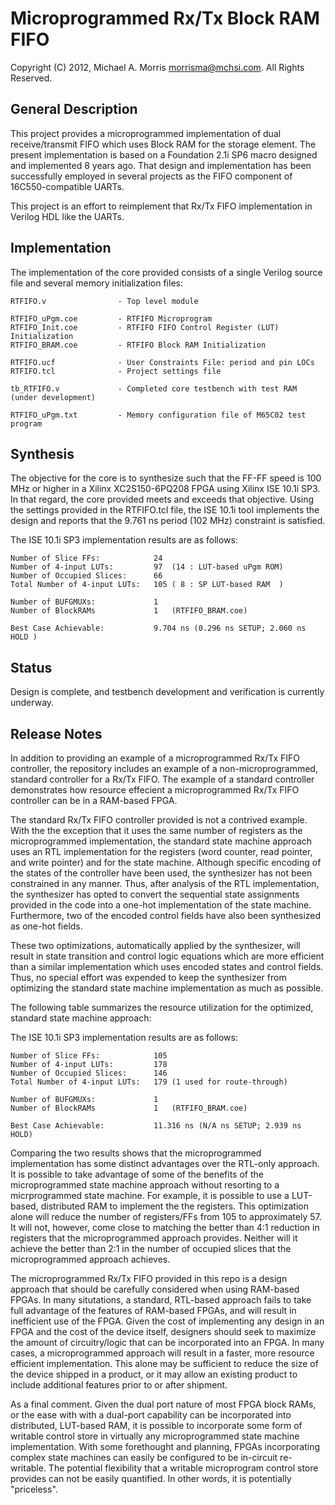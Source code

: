 Microprogrammed Rx/Tx Block RAM FIFO
=======================

Copyright (C) 2012, Michael A. Morris <morrisma@mchsi.com>.
All Rights Reserved.

General Description
-------------------

This project provides a microprogrammed implementation of dual 
receive/transmit FIFO which uses Block RAM for the storage element. The 
present implementation is based on a Foundation 2.1i SP6 macro designed and 
implemented 8 years ago. That design and implementation has been successfully 
employed in several projects as the FIFO component of 16C550-compatible UARTs.
 
This project is an effort to reimplement that Rx/Tx FIFO implementation in 
Verilog HDL like the UARTs.

Implementation
--------------

The implementation of the core provided consists of a single Verilog source file 
and several memory initialization files:

    RTFIFO.v                - Top level module
    
    RTFIFO_uPgm.coe         - RTFIFO Microprogram
    RTFIFO_Init.coe         - RTFIFO FIFO Control Register (LUT) Initialization
    RTFIFO_BRAM.coe         - RTFIFO Block RAM Initialization

    RTFIFO.ucf              - User Constraints File: period and pin LOCs
    RTFIFO.tcl              - Project settings file
    
    tb_RTFIFO.v             - Completed core testbench with test RAM (under development)
    
    RTFIFO_uPgm.txt         - Memory configuration file of M65C02 test program

Synthesis
---------

The objective for the core is to synthesize such that the FF-FF speed is 100 MHz
or higher in a Xilinx XC2S150-6PQ208 FPGA using Xilinx ISE 10.1i SP3. In that
regard, the core provided meets and exceeds that objective. Using the settings
provided in the RTFIFO.tcl file, the ISE 10.1i tool implements the design and
reports that the 9.761 ns period (102 MHz) constraint is satisfied.

The ISE 10.1i SP3 implementation results are as follows:

    Number of Slice FFs:            24
    Number of 4-input LUTs:         97  (14 : LUT-based uPgm ROM)
    Number of Occupied Slices:      66
    Total Number of 4-input LUTs:   105 ( 8 : SP LUT-based RAM  )

    Number of BUFGMUXs:             1
    Number of BlockRAMs             1   (RTFIFO_BRAM.coe)

    Best Case Achievable:           9.704 ns (0.296 ns SETUP; 2.060 ns HOLD )

Status
------

Design is complete, and testbench development and verification is currently 
underway.

Release Notes
-------------

In addition to providing an example of a microprogrammed Rx/Tx FIFO 
controller, the repository includes an example of a non-microprogrammed, 
standard controller for a Rx/Tx FIFO. The example of a standard controller 
demonstrates how resource effecient a microprogrammed Rx/Tx FIFO controller can
be in a RAM-based FPGA.

The standard Rx/Tx FIFO controller provided is not a contrived example. With 
the the exception that it uses the same number of registers as the 
microprogrammed implementation, the standard state machine approach uses an 
RTL implementation for the registers (word counter, read pointer, and write 
pointer) and for the state machine. Although specific encoding of the states 
of the controller have been used, the synthesizer has not been constrained in 
any manner. Thus, after analysis of the RTL implementation, the synthesizer 
has opted to convert the sequential state assignments provided in the code 
into a one-hot implementation of the state machine. Furthermore, two of the 
encoded control fields have also been synthesized as one-hot fields.

These two optimizations, automatically applied by the synthesizer, will result 
in state transition and control logic equations which are more efficient than 
a similar implementation which uses encoded states and control fields. Thus, 
no special effort was expended to keep the synthesizer from optimizing the
standard state machine implementation as much as possible.

The following table summarizes the resource utilization for the optimized, 
standard state machine approach:

The ISE 10.1i SP3 implementation results are as follows:

    Number of Slice FFs:            105
    Number of 4-input LUTs:         178
    Number of Occupied Slices:      146
    Total Number of 4-input LUTs:   179 (1 used for route-through)

    Number of BUFGMUXs:             1
    Number of BlockRAMs             1   (RTFIFO_BRAM.coe)

    Best Case Achievable:           11.316 ns (N/A ns SETUP; 2.939 ns HOLD)

Comparing the two results shows that the microprogrammed implementation has 
some distinct advantages over the RTL-only approach. It is possible to take 
advantage of some of the benefits of the microprogrammed state machine 
approach without resorting to a micrprogrammed state machine. For example, it 
is possible to use a LUT-based, distributed RAM to implement the the 
registers. This optimization alone will reduce the number of registers/FFs 
from 105 to approximately 57. It will not, however, come close to matching the 
better than 4:1 reduction in registers that the microprogrammed approach 
provides. Neither will it achieve the better than 2:1 in the number of 
occupied slices that the microprogrammed approach achieves.

The microprogrammed Rx/Tx FIFO provided in this repo is a design approach that 
should be carefully considered when using RAM-based FPGAs. In many 
situtations, a standard, RTL-based approach fails to take full advantage of the 
features of RAM-based FPGAs, and will result in inefficient use of the FPGA. 
Given the cost of implementing any design in an FPGA and the cost of the 
device itself, designers should seek to maximize the amount of circuitry/logic 
that can be incorporated into an FPGA. In many cases, a microprogrammed 
approach will result in a faster, more resource efficient implementation. This 
alone may be sufficient to reduce the size of the device shipped in a product, 
or it may allow an existing product to include additional features prior to or 
after shipment. 

As a final comment. Given the dual port nature of most FPGA block RAMs, or the 
ease with with a dual-port capability can be incorporated into distributed, 
LUT-based RAM, it is possible to incorporate some form of writable control 
store in virtually any microprogrammed state machine implementation. With some 
forethought and planning, FPGAs incorporating complex state machines can 
easily be configured to be in-circuit re-writable. The potential flexibility 
that a writable microprogram control store provides can not be easily 
quantified. In other words, it is potentially "priceless".
